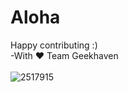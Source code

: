 # Aloha

Happy contributing :)
<br>
-With :heart:	Team Geekhaven
<br>
<br>
![2517915](https://user-images.githubusercontent.com/74846797/209699388-f0ea56e4-d958-485c-9b59-2daad6732754.jpg)

